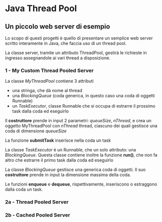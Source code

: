 # Java Thread Pool
## Un piccolo web server di esempio

Lo scopo di questi progetti è quello di presentare un semplice web server scritto interamente in Java, che faccia uso di un thread pool.

La classe server, tramite un attributo ThreadPool, gestirà le richieste in ingresso assegnandole ai vari thread a disposizione.

### 1 - My Custom Thread Pooled Server

La classe *MyThreadPool* contiene 3 attributi
  - una stringa, che dà nome al thread
  - una *BlockingQueue* (coda generica, in questo caso una coda di oggetti Runnable)
  - un *TaskExecutor*, classe Runnable che si occupa di estrarre il prossimo task dalla coda ed eseguirlo 

Il **costruttore** prende in input 2 parametri: *queueSize*, *nThread*, e crea un oggetto MyThreadPool con *nThread* thread, ciascuno dei quali gestisce una coda di dimensione *queueSize*

La funzione **submitTask** inserisce nella coda un task


La classe *TaskExecutor* è un Runnable, che un solo attributo: una *BlockingQueue*.
Questa classe contiene inoltre la funzione **run()**, che non fa altro che estrarre il primo task dalla coda ed eseguirlo

La classe *BlockingQueue* gestisce una generica coda di oggetti.
Il suo **costruttore** prende in input la dimensione massima della coda.

Le funzioni **enqueue** e **dequeue**, rispettivamente, inseriscono o estraggono dalla coda un task.
    
    
### 2a - Thread Pooled Server
### 2b - Cached Pooled Server
